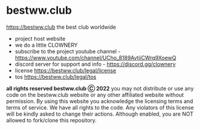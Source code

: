 # bestww.club
https://bestww.club
the best club worldwide
* project host website
* we do a little CLOWNERY
* subscribe to the project youtube channel - https://www.youtube.com/channel/UCho_8189AvtjiCWrq9XoewQ
* discord server for support and info - https://discord.gg/clownery
* license https://bestww.club/legal/license
* tos https://bestww.club/legal/tos

**all rights reserved bestww.club Ⓒ 2022**
you may not distribute or use any code on the bestww.club website or any other affiliated website without permission. 
By using this website you acknowledge the licensing terms and terms of service.
We have all rights to the code.
Any violators of this license will be kindly asked to change their actions.
Although enabled, you are NOT allowed to fork/clone this repository.

